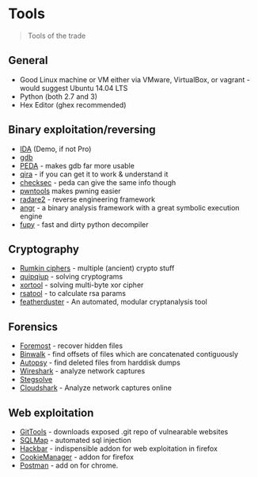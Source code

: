 # Tools

> Tools of the trade

## General

+ Good Linux machine or VM either via VMware, VirtualBox, or vagrant - would suggest Ubuntu 14.04 LTS
+ Python (both 2.7 and 3)
+ Hex Editor (ghex recommended)

## Binary exploitation/reversing

+ [IDA](https://www.hex-rays.com/products/ida/index.shtml) (Demo, if not Pro)
+ [gdb](https://www.gnu.org/software/gdb)
+ [PEDA](https://github.com/longld/peda) - makes gdb far more usable
+ [qira](http://qira.me/) - if you can get it to work & understand it
+ [checksec](https://github.com/slimm609/checksec.sh) - peda can give the same info though
+ [pwntools](https://pwntools.readthedocs.io/en/stable/) makes pwning easier
+ [radare2](https://github.com/radare/radare2) - reverse engineering framework
+ [angr](https://github.com/angr/angr) - a binary analysis framework with a great symbolic execution engine
+ [fupy](https://github.com/gdelugre/fupy) - fast and dirty python decompiler

## Cryptography

+ [Rumkin ciphers](http://rumkin.com/tools/cipher/) - multiple (ancient) crypto stuff
+ [quipqiup](http://quipqiup.com/) - solving cryptograms
+ [xortool](https://github.com/hellman/xortool) - solving multi-byte xor cipher
+ [rsatool](https://github.com/ius/rsatool) - to calculate rsa params
+ [featherduster](https://github.com/nccgroup/featherduster) -  An automated, modular cryptanalysis tool 

## Forensics
+ [Foremost](http://foremost.sourceforge.net/) - recover hidden files
+ [Binwalk](https://github.com/devttys0/binwalk) - find offsets of files which are concatenated contiguously
+ [Autopsy](https://github.com/sleuthkit/autopsy) - find deleted files from harddisk dumps
+ [Wireshark](https://wireshark.org) - analyze network captures
+ [Stegsolve](http://www.ww.caesum.com/handbook/Stegsolve.jar)
+ [Cloudshark](https://www.cloudshark.org) - Analyze network captures online

## Web exploitation
+ [GitTools](https://github.com/internetwache/GitTools) - downloads exposed .git repo of vulnearable websites
+ [SQLMap](https://github.com/sqlmapproject/sqlmap) - automated sql injection
+ [Hackbar](https://addons.mozilla.org/en-US/firefox/addon/hackbar/) - indispensible addon for web exploitation in firefox
+ [CookieManager](https://addons.mozilla.org/en-US/firefox/addon/cookies-manager-plus/) - addon for firefox
+ [Postman](https://chrome.google.com/webstore/detail/postman/fhbjgbiflinjbdggehcddcbncdddomop?hl=en) - add on for chrome.
